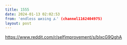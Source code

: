 ```yaml
---
title: 1555
date: 2024-01-13 02:02:53
from: 'endless шизing ⍼' (channel1162404975)
layout: post
---
```


<https://www.reddit.com/r/selfimprovement/s/blxcG9QghA>
